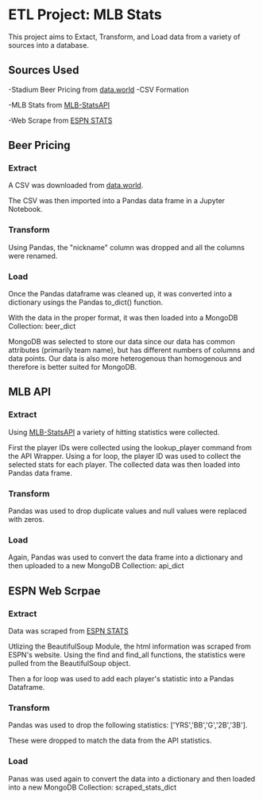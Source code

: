 # ETL Project: MLB Stats
This project aims to Extact, Transform, and Load data from a variety of sources into a database.

## Sources Used
-Stadium Beer Pricing from [data.world](https://data.world/makeovermonday/2018w43-what-will-a-beer-cost-you-at-every-major-league-ba)
 -CSV Formation

-MLB Stats from [MLB-StatsAPI](https://github.com/toddrob99/MLB-StatsAPI/wiki.)

-Web Scrape from [ESPN STATS](http://www.espn.com/mlb/history/leaders/_/breakdown/season/year/2018)

## Beer Pricing

### Extract

A CSV was downloaded from [data.world](https://data.world/makeovermonday/2018w43-what-will-a-beer-cost-you-at-every-major-league-ba). 

The CSV was then imported into a Pandas data frame in a Jupyter Notebook.

### Transform

Using Pandas, the "nickname" column was dropped and all the columns were renamed.

### Load

Once the Pandas dataframe was cleaned up, it was converted into a dictionary usings the Pandas to_dict() function. 

With the data in the proper format, it was then loaded into a MongoDB Collection: beer_dict

MongoDB was selected to store our data since our data has common attributes (primarily team name), but has different numbers of columns and data points. Our data is also more heterogenous than homogenous and therefore is better suited for MongoDB.

## MLB API

### Extract

Using [MLB-StatsAPI](https://github.com/toddrob99/MLB-StatsAPI/wiki.) a variety of hitting statistics were collected.

First the player IDs were collected using the lookup_player command from the API Wrapper. Using a for loop, the player ID was used to collect the selected stats for each player. The collected data was then loaded into  Pandas data frame. 

### Transform

Pandas was used to drop duplicate values and null values were replaced with zeros.

### Load

Again, Pandas was used to convert the data frame into a dictionary and then uploaded to a new MongoDB Collection: api_dict

## ESPN Web Scrpae

### Extract

Data was scraped from [ESPN STATS](http://www.espn.com/mlb/history/leaders/_/breakdown/season/year/2018)


Utlizing the BeautifulSoup Module, the html information was scraped from ESPN's website. Using the find and find_all functions, the statistics were pulled from the BeautifulSoup object.

Then a for loop was used to add each player's statistic into a Pandas Dataframe.

### Transform

Pandas was used to drop the following statistics: ['YRS','BB','G','2B','3B'].

These were dropped to match the data from the API statistics.

### Load

Panas was used again to convert the data into a dictionary and then loaded into a new MongoDB Collection: scraped_stats_dict